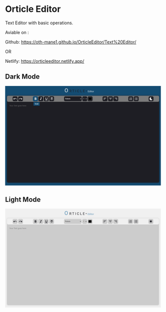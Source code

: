 # Orticle Editor
Text Editor with basic operations.

Aviable on :

Github: https://oth-mane1.github.io/OrticleEditor/Text%20Editor/

OR

Netlify: https://orticleeditor.netlify.app/

## Dark Mode
![Orticle Dark](https://github.com/Oth-mane1/OrticleEditor/blob/main/Orticle-dark.png)

## Light Mode
![Orticle Light](https://github.com/Oth-mane1/OrticleEditor/blob/main/Orticle-light.png)
